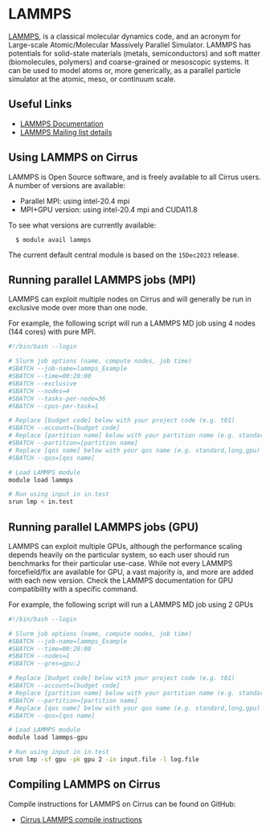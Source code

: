 # LAMMPS

[LAMMPS](http://lammps.sandia.gov/), is a classical molecular dynamics
code, and an acronym for Large-scale Atomic/Molecular Massively Parallel
Simulator. LAMMPS has potentials for solid-state materials (metals,
semiconductors) and soft matter (biomolecules, polymers) and
coarse-grained or mesoscopic systems. It can be used to model atoms or,
more generically, as a parallel particle simulator at the atomic, meso,
or continuum scale.

## Useful Links

- [LAMMPS Documentation](https://lammps.sandia.gov/doc/Manual.html)
- [LAMMPS Mailing list details](https://lammps.sandia.gov/mail.html)

## Using LAMMPS on Cirrus

LAMMPS is Open Source software, and is freely available to all Cirrus
users. A number of versions are available:

- Parallel MPI: using intel-20.4 mpi
- MPI+GPU version: using intel-20.4 mpi and CUDA11.8

To see what versions are currently available:
```
  $ module avail lammps
```
The current default central module is based on the ``15Dec2023`` release.

## Running parallel LAMMPS jobs (MPI)

LAMMPS can exploit multiple nodes on Cirrus and will generally be run in
exclusive mode over more than one node.

For example, the following script will run a LAMMPS MD job using 4 nodes
(144 cores) with pure MPI.

```bash
#!/bin/bash --login

# Slurm job options (name, compute nodes, job time)
#SBATCH --job-name=lammps_Example
#SBATCH --time=00:20:00
#SBATCH --exclusive
#SBATCH --nodes=4
#SBATCH --tasks-per-node=36
#SBATCH --cpus-per-task=1

# Replace [budget code] below with your project code (e.g. t01)
#SBATCH --account=[budget code]
# Replace [partition name] below with your partition name (e.g. standard,gpu)
#SBATCH --partition=[partition name]
# Replace [qos name] below with your qos name (e.g. standard,long,gpu)
#SBATCH --qos=[qos name]

# Load LAMMPS module
module load lammps

# Run using input in in.test
srun lmp < in.test
```

## Running parallel LAMMPS jobs (GPU)

LAMMPS can exploit multiple GPUs, although the performance scaling
depends heavily on the particular system, so each user should run
benchmarks for their particular use-case. While not every LAMMPS
forcefield/fix are available for GPU, a vast majority is, and more are
added with each new version. Check the LAMMPS documentation for GPU
compatibility with a specific command.

For example, the following script will run a LAMMPS MD job using 2 GPUs

```bash
#!/bin/bash --login

# Slurm job options (name, compute nodes, job time)
#SBATCH --job-name=lammps_Example
#SBATCH --time=00:20:00
#SBATCH --nodes=1
#SBATCH --gres=gpu:2

# Replace [budget code] below with your project code (e.g. t01)
#SBATCH --account=[budget code]
# Replace [partition name] below with your partition name (e.g. standard,gpu)
#SBATCH --partition=[partition name]
# Replace [qos name] below with your qos name (e.g. standard,long,gpu)
#SBATCH --qos=[qos name]

# Load LAMMPS module
module load lammps-gpu

# Run using input in in.test
srun lmp -sf gpu -pk gpu 2 -in input.file -l log.file
```

## Compiling LAMMPS on Cirrus

Compile instructions for LAMMPS on Cirrus can be found on GitHub:

- [Cirrus LAMMPS compile instructions](https://github.com/hpc-uk/build-instructions/tree/main/apps/LAMMPS)
